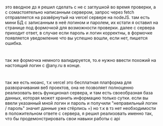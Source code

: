это вводное дз я решил сделать с не с заглушкой во время проверки, а с сомастоятельно написанным сервером, запрос через fetch отправляется на развёрнутый на vercel сервере на nodeJS. там есть мини БД с записанным в неё логином и паролем, их кстати я оставил на странице под формочкой для возможности проверки. далее с сервера приходит ответ, в случае если пароль и логин корректны, в формочке появляется уведомление что вы успешно вошли, если нет, пишется ошибка.
#
так же формочка немного валидируется, то.е нужно ввести похожий на настоящий логин с @any.ru в конце.
#
так же есть нюанс, т.к vercel это бесплатная платформа для разворачивания веб проектов, она не позволяет полноценно реализовать весь функционал сервера, и там есть своеобразная база данных, которая может хранить информацию только сутки. если вы ввели указанный мной логин и пароль и получили "неправильный логин / пароль" значит данные уже стёрлись =) но т.к в тз нет необходимости в положительном ответе с сервера, я решил реализовать именно так, что бы продемонстрировать свои навыки работы с api
